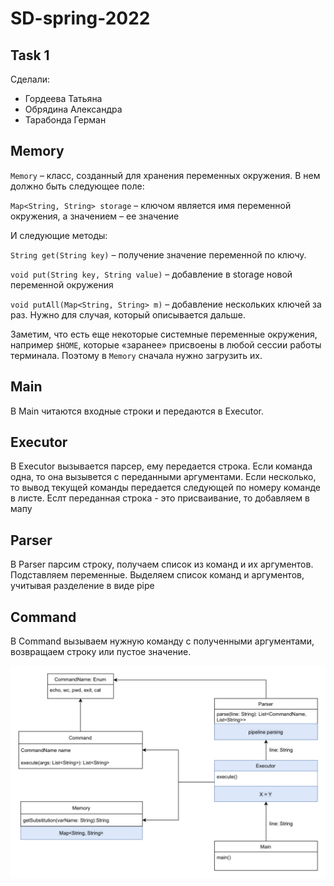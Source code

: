 # SD-spring-2022

## Task 1

Сделали:

* Гордеева Татьяна
* Обрядина Александра
* Тарабонда Герман


## Memory 

`Memory` – класс, созданный для хранения переменных окружения. В нем должно быть следующее поле: 

`Map<String, String> storage` – ключом является имя переменной окружения, а значением – ее значение

И следующие методы:

`String get(String key)` – получение значение переменной по ключу.

`void put(String key, String value)` – добавление в storage новой переменной окружения

`void putAll(Map<String, String> m)` – добавление нескольких ключей за раз. Нужно для случая, который описывается дальше.

Заметим, что есть еще некоторые системные переменные окружения, например `$HOME`, которые «заранее» присвоены в любой сессии работы терминала. Поэтому в `Memory` сначала нужно загрузить их.



## Main

В Main читаются входные строки и передаются в Executor.

## Executor

В Executor вызывается парсер, ему передается строка. Если команда одна, то она вызывется с переданными аргументами. Если несколько, то вывод текущей команды передается следующей по номеру команде в листе. Еслт переданная строка - это присваивание, то добавляем в мапу 

## Parser

В Parser парсим строку, получаем список из команд и их аргументов. Подставляем переменные. Выделяем список команд и аргументов, учитывая разделение в виде pipe

## Command

В Command вызываем нужную команду с полученными аргументами, возвращаем строку или пустое значение.



![Схема архитектуры](https://github.com/kot239/SD-spring-2022/blob/task-1/CLIArchitecture.png)
